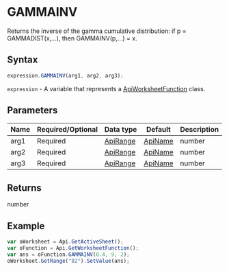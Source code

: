 # GAMMAINV

Returns the inverse of the gamma cumulative distribution: if p = GAMMADIST(x,...), then GAMMAINV(p,...) = x.

## Syntax

```javascript
expression.GAMMAINV(arg1, arg2, arg3);
```

`expression` - A variable that represents a [ApiWorksheetFunction](../ApiWorksheetFunction.md) class.

## Parameters

| **Name** | **Required/Optional** | **Data type** | **Default** | **Description** |
| ------------- | ------------- | ------------- | ------------- | ------------- |
| arg1 | Required | [ApiRange](../../ApiRange/ApiRange.md) | [ApiName](../../ApiName/ApiName.md) | number |  | The probability associated with the gamma distribution, a number between 0 and 1, inclusive. |
| arg2 | Required | [ApiRange](../../ApiRange/ApiRange.md) | [ApiName](../../ApiName/ApiName.md) | number |  | The alpha parameter of the distribution, a positive number. |
| arg3 | Required | [ApiRange](../../ApiRange/ApiRange.md) | [ApiName](../../ApiName/ApiName.md) | number |  | The beta parameter of the distribution, a positive number. If this parameter is equal to 1, the function returns the standard gamma distribution. |

## Returns

number

## Example



```javascript
var oWorksheet = Api.GetActiveSheet();
var oFunction = Api.GetWorksheetFunction();
var ans = oFunction.GAMMAINV(0.4, 9, 2);
oWorksheet.GetRange("B2").SetValue(ans);
```
